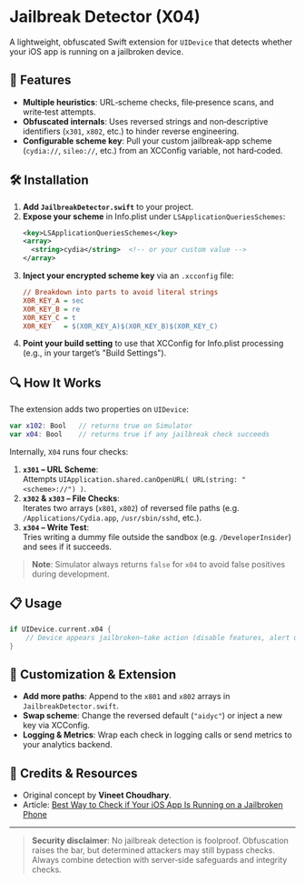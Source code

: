 # Jailbreak Detector (X04)

A lightweight, obfuscated Swift extension for `UIDevice` that detects whether your iOS app is running on a jailbroken device.

## 🚀 Features

- **Multiple heuristics**: URL‐scheme checks, file‐presence scans, and write‐test attempts.  
- **Obfuscated internals**: Uses reversed strings and non‐descriptive identifiers (`x301`, `x802`, etc.) to hinder reverse engineering.  
- **Configurable scheme key**: Pull your custom jailbreak‐app scheme (`cydia://`, `sileo://`, etc.) from an XCConfig variable, not hard‐coded.

## 🛠 Installation

1. **Add `JailbreakDetector.swift`** to your project.  
2. **Expose your scheme** in Info.plist under `LSApplicationQueriesSchemes`:  
   ```xml
   <key>LSApplicationQueriesSchemes</key>
   <array>
     <string>cydia</string>  <!-- or your custom value -->
   </array>
   ```
3. **Inject your encrypted scheme key** via an `.xcconfig` file:  
   ```ini
   // Breakdown into parts to avoid literal strings
   X0R_KEY_A = sec
   X0R_KEY_B = re
   X0R_KEY_C = t
   X0R_KEY   = $(X0R_KEY_A)$(X0R_KEY_B)$(X0R_KEY_C)
   ```
4. **Point your build setting** to use that XCConfig for Info.plist processing (e.g., in your target’s "Build Settings").

## 🔍 How It Works

The extension adds two properties on `UIDevice`:

```swift
var x102: Bool   // returns true on Simulator
var x04: Bool    // returns true if any jailbreak check succeeds
```

Internally, `X04` runs four checks:

1. **`x301` – URL Scheme**:  
   Attempts `UIApplication.shared.canOpenURL( URL(string: "<scheme>://") )`.
2. **`x302` & `x303` – File Checks**:  
   Iterates two arrays (`x801`, `x802`) of reversed file paths (e.g. `/Applications/Cydia.app`, `/usr/sbin/sshd`, etc.).
3. **`x304` – Write Test**:  
   Tries writing a dummy file outside the sandbox (e.g. `/DeveloperInsider`) and sees if it succeeds.

> **Note**: Simulator always returns `false` for `x04` to avoid false positives during development.

## 📋 Usage

```swift
if UIDevice.current.x04 {
    // Device appears jailbroken—take action (disable features, alert user, etc.)
}
```

## 🔧 Customization & Extension

- **Add more paths**: Append to the `x801` and `x802` arrays in `JailbreakDetector.swift`.  
- **Swap scheme**: Change the reversed default (`"aidyc"`) or inject a new key via XCConfig.  
- **Logging & Metrics**: Wrap each check in logging calls or send metrics to your analytics backend.

## 📖 Credits & Resources

- Original concept by **Vineet Choudhary**.  
- Article: [Best Way to Check if Your iOS App Is Running on a Jailbroken Phone](https://developerinsider.co/best-way-to-check-if-your-ios-app-is-running-on-a-jailbroken-phone/)  

---

> **Security disclaimer**: No jailbreak detection is foolproof. Obfuscation raises the bar, but determined attackers may still bypass checks. Always combine detection with server‐side safeguards and integrity checks.

